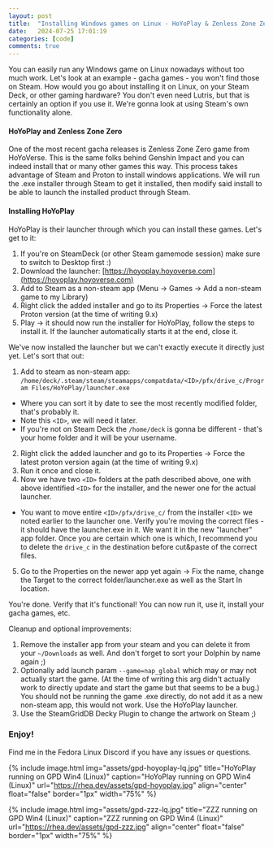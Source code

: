 ```yaml
---
layout: post
title:  "Installing Windows games on Linux - HoYoPlay & Zenless Zone Zero"
date:   2024-07-25 17:01:19
categories: [code]
comments: true
---
```


You can easily run any Windows game on Linux nowadays without too much work. Let's look at an example - gacha games - you won't find those on Steam. How would you go about installing it on Linux, on your Steam Deck, or other gaming hardware? You don't even need Lutris, but that is certainly an option if you use it. We're gonna look at using Steam's own functionality alone.

<!--more-->

#### HoYoPlay and Zenless Zone Zero

One of the most recent gacha releases is Zenless Zone Zero game from HoYoVerse. This is the same folks behind Genshin
Impact and you can indeed install that or many other games this way. This process takes advantage of Steam and Proton to install
windows applications. We will run the .exe installer through Steam to get it installed, then modify said install to be
able to launch the installed product through Steam.

#### Installing HoYoPlay

HoYoPlay is their launcher through which you can install these games. Let's get to it:

1. If you're on SteamDeck (or other Steam gamemode session) make sure to switch to Desktop first :)
2. Download the launcher: [https://hoyoplay.hoyoverse.com](https://hoyoplay.hoyoverse.com)
3. Add to Steam as a non-steam app (Menu -> Games -> Add a non-steam game to my Library)
4. Right click the added installer and go to its Properties -> Force the latest Proton version (at the time of writing 9.x)
5. Play -> it should now run the installer for HoYoPlay, follow the steps to install it. If the launcher automatically starts it at the end, close it.

We've now installed the launcher but we can't exactly execute it directly just yet. Let's sort that out:

1. Add to steam as non-steam app: `/home/deck/.steam/steam/steamapps/compatdata/<ID>/pfx/drive_c/Program Files/HoYoPlay/launcher.exe`
  - Where you can sort it by date to see the most recently modified folder, that's probably it.
  - Note this `<ID>`, we will need it later.
  - If you're not on Steam Deck the `/home/deck` is gonna be different - that's your home folder and it will be your
    username.
2. Right click the added launcher and go to its Properties -> Force the latest proton version again (at the time of writing
   9.x)
3. Run it once and close it.
4. Now we have two `<ID>` folders at the path described above, one with above identified `<ID>` for the installer, and the newer one for the actual launcher.
  - You want to move entire `<ID>/pfx/drive_c/` from the installer `<ID>` we noted earlier to the launcher one. Verify you're moving the correct files - it should have the launcher.exe in it. We want it in the new "launcher" app folder. Once you are certain which one is which, I recommend you to delete the `drive_c` in the destination before cut&paste of the correct files.
5. Go to the Properties on the newer app yet again -> Fix the name, change the Target to the correct folder/launcher.exe as well as the Start In location.

You're done. Verify that it's functional! You can now run it, use it, install your gacha games, etc.

Cleanup and optional improvements:

1. Remove the installer app from your steam and you can delete it from your `~/Downloads` as well. And don't forget to sort your Dolphin by name again ;)
2. Optionally add launch param `--game=nap_global` which may or may not actually start the game. (At the time of writing this arg didn't actually work to directly update and start the game but that seems to be a bug.) You should not be running the game .exe directly, do not add it as a new non-steam app, this would not work. Use the HoYoPlay launcher.
3. Use the SteamGridDB Decky Plugin to change the artwork on Steam ;)

### Enjoy!

Find me in the Fedora Linux Discord if you have any issues or questions.

{% include image.html
  img="assets/gpd-hoyoplay-lq.jpg"
  title="HoYoPlay running on GPD Win4 (Linux)"
  caption="HoYoPlay running on GPD Win4 (Linux)"
  url="https://rhea.dev/assets/gpd-hoyoplay.jpg"
  align="center"
  float="false"
  border="1px"
  width="75%"
%}

{% include image.html
  img="assets/gpd-zzz-lq.jpg"
  title="ZZZ running on GPD Win4 (Linux)"
  caption="ZZZ running on GPD Win4 (Linux)"
  url="https://rhea.dev/assets/gpd-zzz.jpg"
  align="center"
  float="false"
  border="1px"
  width="75%"
%}


